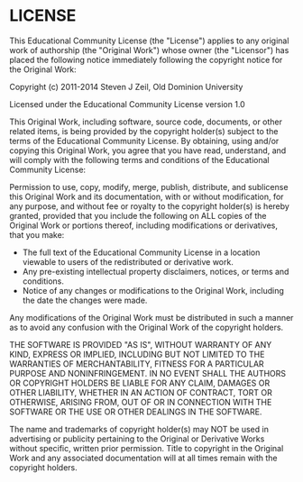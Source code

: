 # LICENSE

This Educational Community License (the "License") applies
to any original work of authorship (the "Original Work") whose owner
(the "Licensor") has placed the following notice immediately following
the copyright notice for the Original Work:

Copyright (c) 2011-2014 Steven J Zeil, Old Dominion University

Licensed under the Educational Community License version 1.0

This Original Work, including software, source code, documents,
or other related items, is being provided by the copyright holder(s)
subject to the terms of the Educational Community License. By
obtaining, using and/or copying this Original Work, you agree that you
have read, understand, and will comply with the following terms and
conditions of the Educational Community License:

Permission to use, copy, modify, merge, publish, distribute, and
sublicense this Original Work and its documentation, with or without
modification, for any purpose, and without fee or royalty to the
copyright holder(s) is hereby granted, provided that you include the
following on ALL copies of the Original Work or portions thereof,
including modifications or derivatives, that you make:


- The full text of the Educational Community License in a location 
   viewable to users of the redistributed or derivative work.
- Any pre-existing intellectual property disclaimers, notices, or 
   terms and conditions.
- Notice of any changes or modifications to the Original Work, including
   the date the changes were made.


Any modifications of the Original Work must be distributed in such a manner as
to avoid any confusion with the Original Work of the copyright holders.

THE SOFTWARE IS PROVIDED "AS IS", WITHOUT WARRANTY OF ANY KIND,
EXPRESS OR IMPLIED, INCLUDING BUT NOT LIMITED TO THE WARRANTIES OF
MERCHANTABILITY, FITNESS FOR A PARTICULAR PURPOSE AND NONINFRINGEMENT.
IN NO EVENT SHALL THE AUTHORS OR COPYRIGHT HOLDERS BE LIABLE FOR ANY
CLAIM, DAMAGES OR OTHER LIABILITY, WHETHER IN AN ACTION OF CONTRACT,
TORT OR OTHERWISE, ARISING FROM, OUT OF OR IN CONNECTION WITH THE
SOFTWARE OR THE USE OR OTHER DEALINGS IN THE SOFTWARE.

The name and trademarks of copyright holder(s) may NOT be used
in advertising or publicity pertaining to the Original or Derivative
Works without specific, written prior permission. Title to copyright in
the Original Work and any associated documentation will at all times
remain with the copyright holders.